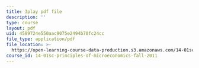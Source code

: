 ```yaml
---
title: 3play pdf file
description: ''
type: course
layout: pdf
uid: 4589724e550aac9075e2494b70fc24cc
file_type: application/pdf
file_location: >-
  https://open-learning-course-data-production.s3.amazonaws.com/14-01sc-principles-of-microeconomics-fall-2011/4589724e550aac9075e2494b70fc24cc_35QyfmSFTZw.pdf
course_id: 14-01sc-principles-of-microeconomics-fall-2011
---
```

